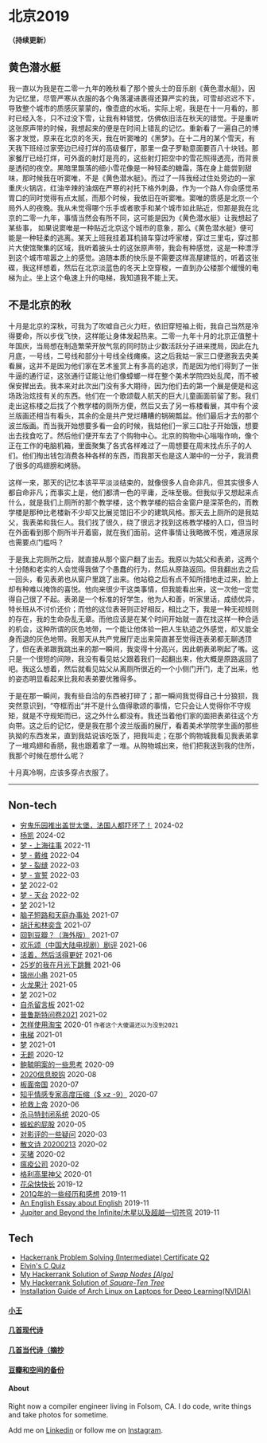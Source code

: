 # 北京2019

**（持续更新）**

## 黄色潜水艇

我一直以为我是在二零一九年的晚秋看了那个披头士的音乐剧《黄色潜水艇》，因为记忆里，尽管严寒从衣服的各个角落灌进裹得还算严实的我，可雪却迟迟不下，导致整个城市的质感灰蒙蒙的，像壶底的水垢。实际上呢，我是在十一月看的，那时已经入冬，只不过没下雪，让我有种错觉，仿佛依旧活在秋天的错觉。于是重听这张原声带的时候，我想起来的便是在时间上错乱的记忆。重新看了一遍自己的博客才发觉，原来在北京的冬天，我在听窦唯的《黑梦》。在十二月的某个雪天，有天我下班经过家旁边已经打烊的高级餐厅，那里一盘子罗勒意面要百八十块钱。那家餐厅已经打烊，可外面的射灯是亮的，这些射灯把空中的雪花照得透亮，而背景是透彻的夜空。黑暗里飘落的细小雪花像是一种轻柔的糖霜，落在身上能尝到甜味，那时候我在听窦唯，不是《黄色潜水艇》。而过了一阵我经过住处旁边的一家重庆火锅店，红油辛辣的油烟在严寒的衬托下格外刺鼻，作为一个路人你会感觉吊胃口的同时觉得有点太腻，而那个时候，我依旧在听窦唯。窦唯的质感是北京一个局外人的夜晚。我从未觉得哪个乐手或者歌手和某个城市如此贴近，但那是我在北京的二零一九年，事情当然会有所不同，这可能是因为《黄色潜水艇》让我想起了某些事， 如果说窦唯是一种贴近北京这个城市的意象，那么《黄色潜水艇》便可能是一种轻柔的逃离。某天上班我挂着耳机骑车穿过呼家楼，穿过三里屯，穿过那片大使馆聚集的区域，我听着披头士的这张原声带，我会有种感觉，这是一种漂浮到这个城市喧嚣之上的感觉。追随本质的快乐是不需要这样高屋建瓴的，听着这张碟，我这样想着，然后在北京淡蓝色的冬天上空穿梭，一直到办公楼那个缓慢的电梯为止。坐上这个龟速上升的电梯，我知道我不能上天。

## 不是北京的秋

十月是北京的深秋，可我为了吹嘘自己火力旺，依旧穿短袖上街，我自己当然是冷得要命，所以步伐飞快，这样能让身体发起热来。二零一九年十月的北京正值整十年国庆，当局想在制造繁荣开放气氛的同时防止少数活跃分子进来搅局，因此在九月底，一号线，二号线和部分十号线全线瘫痪。这之后我姑一家三口便邀我去央美看展，这并不是因为他们家在艺术鉴赏上有多高的追求，而是因为他们得到了一张牛逼的通行证，这张通行证能让他们像蟑螂一样在整个美术学院四处乱爬，而不被保安撵出去。我本来对此次出门没有多大期待，因为他们去的第一个展是便是和这场政治炫技有关的东西。他们在一个歌颂载人航天的巨大儿童画面前留了影。我们走出这栋楼之后找了个教学楼的厕所方便，然后又去了另一栋楼看展，其中有个波兰版画还相当有看头，其余的全是共产党烂糟糟的锅碗瓢盆。他们最后才去的那个波兰版画。而当我开始想要多看一会的时候，我姑他们一家三口肚子开始饿，想要出去找食吃了。然后他们便开车去了个购物中心。北京的购物中心嗡嗡作响，像个正在工作的电脑机箱，里面聚集了各式各样难过了一周想要在周末找点乐子的人们。他们掏出钱包消费各种各样的东西，而我那天也是这人潮中的一分子，我消费了很多的鸡翅膀和烤肠。

这样一来，那天的记忆本该平平淡淡结束的，就像很多人自命非凡，但其实很多人都自命非凡；而事实上是，他们都清一色的平庸，乏味至极。但我似乎又想起来点什么，就是我们上厕所的那个教学楼，这个教学楼的铝合金窗户是深茶色的，而教学楼是那种比老楼新不少却又比展览馆旧不少的建筑风格。那天去上厕所的是我姑父，我表弟和我仨人。我们找了很久，绕了很远才找到这栋教学楼的入口，但当时在外面看到那个厕所半开着窗，就在我们面前。这件事情让我略微不悦，难道尿尿也需要点门槛吗？

于是我上完厕所之后，就直接从那个窗户翻了出去。我原以为姑父和表弟，这两个十分随和老实的人会觉得我做了个愚蠢的行为，然后从原路返回。但我翻出去之后一回头，看见表弟也从窗户里跳了出来。他站稳之后有点不知所措地走过来，脸上却有种难以掩饰的喜悦。他向来很少干这类事情，但我能看出来，这一次他一定觉得自己很了不起。表弟是一个标准的好学生，他为人和善，听家里话，成绩优异，特长班从不讨价还价；而他的这位表哥则正好相反，相比之下，我是一种无视规则的存在，我的生命杂乱无章。而他应该是在某个时间开始就一直在找这样一种合适的机会，这种所谓的灰色地带，一个能让他体验一把人生轨迹之外感觉，却又能全身而退的灰色地带。我那天从共产党展厅走出来简直甚至觉得连表弟都无聊透顶了，但在表弟跟我跳出来的那一瞬间，我变得十分高兴，因此朝表弟咧起了嘴。这只是一个很短的间隙，我没有看见姑父跟着我们一起翻出来，他大概是原路返回了吧。我这么想着，然后就看见姑父从离厕所很近的一个小侧门开门，走了出来，他的姿态明显看起来比我和表弟要优雅得多。

于是在那一瞬间，我有些自洽的东西被打碎了；那一瞬间我觉得自己十分狼狈，我突然意识到，“夺框而出”并不是什么值得歌颂的事情，它只会让人觉得你不守规矩，就是不守规矩而已，这之外什么都没有。我还当着他们家的面把表弟往这个方向带。这之后的记忆，便是我在那个波兰版画的展厅，看着美术学院学生画的那些执拗的东西发呆，直到我姑说该吃饭了，把我叫走；在那个购物城我看见我表弟拿了一堆鸡翅和香肠，我也跟着拿了一堆。从购物城出来，他们把我送到我的住所，我那个时候在想什么呢？

十月真冷啊，应该多穿点衣服了。


---

## Non-tech

* [穷鬼乐园推出盖世太堡，法国人都吓坏了！](posts/2024-02-13.md) 2024-02
* [杨凯](posts/2024-02-03-yk.md) 2024-02
* [梦 - 上海往事](posts/2022-11-19-dream.md) 2022-11
* [梦 - 戴维](posts/2022-04-06-dream.md) 2022-04
* [梦 - 裂缝](posts/2022-03-19-dream.md) 2022-03
* [梦 - 宣誓](posts/2022-03-06-dream.md) 2022-03
* [梦](posts/2022-02-22-dream.md) 2022-02
* [梦 - 天台](posts/2022-02-18-dream.md) 2022-02
* [梦](posts/2021-12-27-dream.md) 2021-12
* [脑子短路和天庭办事处](posts/2021-07-oracle.md) 2021-07
* [胡迁和林奕含](posts/2021-07-killer.md) 2021-07
* [回到豆瓣？（海外版）](posts/2021-07-dbrt.md) 2021-07
* [欢乐颂（中国大陆电视剧）剧评](posts/2021-06-tv.md) 2021-06
* [活着，然后活得更好](posts/2021-06-motiv.md) 2021-06
* [25岁的我在月光下跳舞](posts/2021-06-25.md) 2021-06
* [锦州小串](posts/2021-05-bbq.md) 2021-05
* [火龙果汁](posts/2021-05-13-dragonfruit.md) 2021-05
* [梦](posts/2021-02-22-dream.md) 2021-02
* [自杀留言板](posts/2021-02-suicide.md) 2021-02
* [普鲁斯特问卷2021](posts/2021-02-q.md) 2021-02
* [怎样使用淘宝](posts/2020-01-taobao.md) 2020-01 `作者这个大傻逼还以为没到2021`
* [电梯](posts/2021-01-e.md) 2021-01
* [梦](posts/2021-01-dream.md) 2021-01
* [无题](posts/2020-12-28-none.md) 2020-12
* [鲍毓明案的一些思考](posts/2020-08-sh.md) 2020-09
* [2020信息脱钩](posts/2020-08-detach.md) 2020-08
* [板面帝国](posts/2020-07-28-bmatrix.md) 2020-07
* [知乎情感专家高度压缩（$ xz -9）](posts/2020-07-zhihu.md) 2020-07
* [抢救上帝](posts/2020-06-rescue-of-god.md) 2020-06
* [杀马特封闭系统](posts/2020-05-21-closure.md) 2020-05
* [蜈蚣的屁股](posts/2020-05-14-ass.md) 2020-05
* [对影评的一些疑问](posts/2020-03-11-mreview.md) 2020-03
* [散文诗 20200213](posts/2020-02-13-v.md) 2020-02
* [买猪](posts/2020-02-09-pig.md) 2020-02
* [瘟疫公司](posts/2020-02-02-ncov.md) 2020-02
* [格利高里神父](posts/2020-01-05-hl2.md) 2020-01
* [花朵快快长](posts/2019-12-21-none.md) 2019-12
* [201Q年的一些经历和感想](posts/2019-11-30-q.md) 2019-11
* [An English Essay about English](posts/2019-11-english.md) 2019-11
* [Jupiter and Beyond the Infinite/木星以及超越一切苍穹](posts/2019-11-26-idx.md) 2019-11

## Tech

* [Hackerrank Problem Solving (Intermediate) Certificate Q2](posts_tech/2022-03-24-hkrk.md)
* [Elvin's C Quiz](posts_tech/elvin-s-c-quiz.md)
* [My Hackerrank Solution of *Swap Nodes [Algo]*](posts_tech/2021-03-17-hkrk.md)
* [My Hackerrank Solution of *Square-Ten Tree*](posts_tech/2021-04-09-hkrk.md)
* [Installation Guide of Arch Linux on Laptops for Deep Learning(NVIDIA)](posts_tech/2019-12-15-12.md)

#### [小王](index_wang.md)

#### [几首现代诗](index_mverse.md)

#### [几首当代诗（摘抄](contemporary/intro.md)

#### [豆瓣和空间的备份](index_history.md)

#### About

Right now a compiler engineer living in Folsom, CA. I do code, write things and take photos for sometime.

Add me on [Linkedin](https://www.linkedin.com/in/elvinw95) or follow me on [Instagram](https://www.instagram.com/e1vinwang).